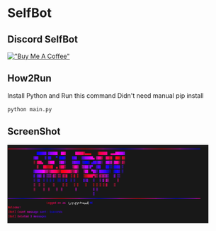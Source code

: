 # SelfBot
## Discord SelfBot

[!["Buy Me A Coffee"](https://www.buymeacoffee.com/assets/img/custom_images/orange_img.png)](https://www.buymeacoffee.com/c_arrot_)

## How2Run

Install Python and Run this command
Didn't need manual pip install

```sh
python main.py
```

## ScreenShot
<img src="https://raw.githubusercontent.com/carrot0322/discord-selfbot/main/screenshot.png" width="90%" />
